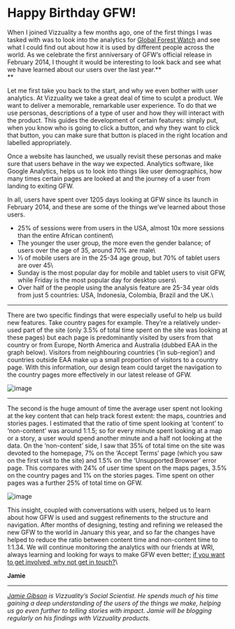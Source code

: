 <!--
slug: happy-birthday-gfw
date: Mon Mar 02 2015 20:23:25 GMT+0000 (GMT)
tags: 
title: Happy Birthday GFW!
id: 112536893271
link: http://blog.vizzuality.com/post/112536893271/happy-birthday-gfw
raw: {"blog_name":"vizzuality","id":112536893271,"post_url":"http://blog.vizzuality.com/post/112536893271/happy-birthday-gfw","slug":"happy-birthday-gfw","type":"text","date":"2015-03-02 20:23:25 GMT","timestamp":1425327805,"state":"published","format":"html","reblog_key":"MmTFjOiu","tags":[],"short_url":"http://tmblr.co/ZQVgQy1epkBTN","highlighted":[],"note_count":0,"title":"Happy Birthday GFW!","body":"<p>When I joined Vizzuality a few months ago, one of the first things I was tasked with was to look into the analytics for <a href=\"http://www.vizzuality.com/projects/globalforestwatch\">Global Forest Watch</a> and see what I could find out about how it is used by different people across the world. As we celebrate the first anniversary of GFW’s official release in February 2014, I thought it would be interesting to look back and see what we have learned about our users over the last year.<b><br/></b></p><p>Let me first take you back to the start, and why we even bother with user analytics. At Vizzuality we take a great deal of time to sculpt a product. We want to deliver a memorable, remarkable user experience. To do that we use personas, descriptions of a type of user and how they will interact with the product. This guides the development of certain features: simply put, when you know who is going to click a button, and why they want to click that button, you can make sure that button is placed in the right location and labelled appropriately.  </p><p>Once a website has launched, we usually revisit these personas and make sure that users behave in the way we expected. Analytics software, like Google Analytics, helps us to look into things like user demographics, how many times certain pages are looked at and the journey of a user from landing to exiting GFW. </p><p>In all, users have spent over 1205 days looking at GFW since its launch in February 2014, and these are some of the things we’ve learned about those users.</p><ul><li>25% of sessions were from users in the USA, almost 10x more sessions than the entire African continent<br/></li><li>The younger the user group, the more even the gender balance; of users over the age of 35, around 70% are male<br/></li><li>⅓ of mobile users are in the 25-34 age group, but 70% of tablet users are over 45<br/></li><li>Sunday is the most popular day for mobile and tablet users to visit GFW, while Friday is the most popular day for desktop users<br/></li><li>Over half of the people using the analysis feature are 25-34 year olds from just 5 countries: USA, Indonesia, Colombia, Brazil and the UK.<br/></li></ul><p><b></b></p><p>There are two specific findings that were especially useful to help us build new features. Take country pages for example. They’re a relatively under-used part of the site (only 3.5% of total time spent on the site was looking at these pages) but each page is predominantly visited by users from that country or from Europe, North America and Australia (dubbed EAA in the graph below). Visitors from neighbouring countries (‘in sub-region’) and countries outside EAA make up a small proportion of visitors to a country page. With this information, our design team could target the navigation to the country pages more effectively in our latest release of GFW. </p><figure><img src=\"https://31.media.tumblr.com/40e548fa27b3987f42ab200c4a18576a/tumblr_inline_nklpwzCbJN1tn8nre.png\" alt=\"image\"/></figure><p><b></b></p><p>The second is the huge amount of time the average user spent not looking at the key content that can help track forest extent: the maps, countries and stories pages. I estimated that the ratio of time spent looking at ‘content’ to ‘non-content’ was around 1:1.5; so for every minute spent looking at a map or a story, a user would spend another minute and a half not looking at the data. On the ‘non-content’ side, I saw that 35% of total time on the site was devoted to the homepage, 7% on the ‘Accept Terms’ page (which you saw on the first visit to the site) and 1.5% on the ‘Unsupported Browser’ error page. This compares with 24% of user time spent on the maps pages, 3.5% on the country pages and 1% on the stories pages. Time spent on other pages was a further 25% of total time on GFW. </p><figure><img src=\"https://31.media.tumblr.com/35fcc98b522abdfa0fc5f23df1a14c5d/tumblr_inline_nklpxnbpYH1tn8nre.png\" alt=\"image\"/></figure><p>This insight, coupled with conversations with users, helped us to learn about how GFW is used and suggest refinements to the structure and navigation. After months of designing, testing and refining we released the new GFW to the world in January this year, and so far the changes have helped to reduce the ratio between content time and non-content time to 1:1.34. We will continue monitoring the analytics with our friends at WRI, always learning and looking for ways to make GFW even better; <a href=\"http://www.globalforestwatch.org/about/contact-us\">if you want to get involved, why not get in touch?</a><br/></p><p><b>Jamie</b></p><p><b></b></p><p><i><a href=\"http://www.vizzuality.com/team/jamie_gibson\">Jamie Gibson</a> is Vizzuality’s Social Scientist. He spends much of his time gaining a deep understanding of the users of the things we make, helping us go even further to telling stories with impact. Jamie will be blogging regularly on his findings with Vizzuality products. </i></p>","reblog":{"tree_html":"","comment":"<p>When I joined Vizzuality a few months ago, one of the first things I was tasked with was to look into the analytics for <a href=\"http://www.vizzuality.com/projects/globalforestwatch\">Global Forest Watch</a> and see what I could find out about how it is used by different people across the world. As we celebrate the first anniversary of GFW&rsquo;s official release in February 2014, I thought it would be interesting to look back and see what we have learned about our users over the last year.<b><br></b></p><p>Let me first take you back to the start, and why we even bother with user analytics. At Vizzuality we take a great deal of time to sculpt a product. We want to deliver a memorable, remarkable user experience. To do that we use personas, descriptions of a type of user and how they will interact with the product. This guides the development of certain features: simply put, when you know who is going to click a button, and why they want to click that button, you can make sure that button is placed in the right location and labelled appropriately. &nbsp;</p><p>Once a website has launched, we usually revisit these personas and make sure that users behave in the way we expected. Analytics software, like Google Analytics, helps us to look into things like user demographics, how many times certain pages are looked at and the journey of a user from landing to exiting GFW. </p><p>In all, users have spent over 1205 days looking at GFW since its launch in February 2014, and these are some of the things we&rsquo;ve learned about those users.</p><ul><li>25% of sessions were from users in the USA, almost 10x more sessions than the entire African continent<br></li><li>The younger the user group, the more even the gender balance; of users over the age of 35, around 70% are male<br></li><li>&#8531; of mobile users are in the 25-34 age group, but 70% of tablet users are over 45<br></li><li>Sunday is the most popular day for mobile and tablet users to visit GFW, while Friday is the most popular day for desktop users<br></li><li>Over half of the people using the analysis feature are 25-34 year olds from just 5 countries: USA, Indonesia, Colombia, Brazil and the UK.<br></li></ul><p><b></b></p><p>There are two specific findings that were especially useful to help us build new features. Take country pages for example. They&rsquo;re a relatively under-used part of the site (only 3.5% of total time spent on the site was looking at these pages) but each page is predominantly visited by users from that country or from Europe, North America and Australia (dubbed EAA in the graph below). Visitors from neighbouring countries (&lsquo;in sub-region&rsquo;) and countries outside EAA make up a small proportion of visitors to a country page. With this information, our design team could target the navigation to the country pages more effectively in our latest release of GFW. </p><figure><img src=\"https://31.media.tumblr.com/40e548fa27b3987f42ab200c4a18576a/tumblr_inline_nklpwzCbJN1tn8nre.png\" alt=\"image\"></figure><p><b></b></p><p>The second is the huge amount of time the average user spent not looking at the key content that can help track forest extent: the maps, countries and stories pages. I estimated that the ratio of time spent looking at &lsquo;content&rsquo; to &lsquo;non-content&rsquo; was around 1:1.5; so for every minute spent looking at a map or a story, a user would spend another minute and a half not looking at the data. On the &lsquo;non-content&rsquo; side, I saw that 35% of total time on the site was devoted to the homepage, 7% on the &lsquo;Accept Terms&rsquo; page (which you saw on the first visit to the site) and 1.5% on the &lsquo;Unsupported Browser&rsquo; error page. This compares with 24% of user time spent on the maps pages, 3.5% on the country pages and 1% on the stories pages. Time spent on other pages was a further 25% of total time on GFW. </p><figure><img src=\"https://31.media.tumblr.com/35fcc98b522abdfa0fc5f23df1a14c5d/tumblr_inline_nklpxnbpYH1tn8nre.png\" alt=\"image\"></figure><p>This insight, coupled with conversations with users, helped us to learn about how GFW is used and suggest refinements to the structure and navigation. After months of designing, testing and refining we released the new GFW to the world in January this year, and so far the changes have helped to reduce the ratio between content time and non-content time to 1:1.34. We will continue monitoring the analytics with our friends at WRI, always learning and looking for ways to make GFW even better; <a href=\"http://www.globalforestwatch.org/about/contact-us\">if you want to get involved, why not get in touch?</a><br></p><p><b>Jamie</b></p><p><b></b></p><p><i><a href=\"http://www.vizzuality.com/team/jamie_gibson\">Jamie Gibson</a> is Vizzuality&rsquo;s Social Scientist. He spends much of his time gaining a deep understanding of the users of the things we make, helping us go even further to telling stories with impact. Jamie will be blogging regularly on his findings with Vizzuality products. </i></p>"},"trail":[{"blog":{"name":"vizzuality","theme":{"avatar_shape":"square","background_color":"#FAFAFA","body_font":"Helvetica Neue","header_bounds":"","header_image":"http://assets.tumblr.com/images/default_header/optica_pattern_09.png?_v=abe6f565397f54e880c2b76e6fc2022e","header_image_focused":"http://assets.tumblr.com/images/default_header/optica_pattern_09_focused_v3.png?_v=abe6f565397f54e880c2b76e6fc2022e","header_image_scaled":"http://assets.tumblr.com/images/default_header/optica_pattern_09_focused_v3.png?_v=abe6f565397f54e880c2b76e6fc2022e","header_stretch":true,"link_color":"#529ECC","show_avatar":true,"show_description":true,"show_header_image":true,"show_title":true,"title_color":"#444444","title_font":"Gibson","title_font_weight":"bold"}},"post":{"id":"112536893271"},"content":"<p>When I joined Vizzuality a few months ago, one of the first things I was tasked with was to look into the analytics for <a href=\"http://www.vizzuality.com/projects/globalforestwatch\">Global Forest Watch</a> and see what I could find out about how it is used by different people across the world. As we celebrate the first anniversary of GFW’s official release in February 2014, I thought it would be interesting to look back and see what we have learned about our users over the last year.<b><br></b></p><p>Let me first take you back to the start, and why we even bother with user analytics. At Vizzuality we take a great deal of time to sculpt a product. We want to deliver a memorable, remarkable user experience. To do that we use personas, descriptions of a type of user and how they will interact with the product. This guides the development of certain features: simply put, when you know who is going to click a button, and why they want to click that button, you can make sure that button is placed in the right location and labelled appropriately.  </p><p>Once a website has launched, we usually revisit these personas and make sure that users behave in the way we expected. Analytics software, like Google Analytics, helps us to look into things like user demographics, how many times certain pages are looked at and the journey of a user from landing to exiting GFW. </p><p>In all, users have spent over 1205 days looking at GFW since its launch in February 2014, and these are some of the things we’ve learned about those users.</p><ul><li>25% of sessions were from users in the USA, almost 10x more sessions than the entire African continent<br></li><li>The younger the user group, the more even the gender balance; of users over the age of 35, around 70% are male<br></li><li>⅓ of mobile users are in the 25-34 age group, but 70% of tablet users are over 45<br></li><li>Sunday is the most popular day for mobile and tablet users to visit GFW, while Friday is the most popular day for desktop users<br></li><li>Over half of the people using the analysis feature are 25-34 year olds from just 5 countries: USA, Indonesia, Colombia, Brazil and the UK.<br></li></ul><p><b></b></p><p>There are two specific findings that were especially useful to help us build new features. Take country pages for example. They’re a relatively under-used part of the site (only 3.5% of total time spent on the site was looking at these pages) but each page is predominantly visited by users from that country or from Europe, North America and Australia (dubbed EAA in the graph below). Visitors from neighbouring countries (‘in sub-region’) and countries outside EAA make up a small proportion of visitors to a country page. With this information, our design team could target the navigation to the country pages more effectively in our latest release of GFW. </p><figure><img src=\"https://31.media.tumblr.com/40e548fa27b3987f42ab200c4a18576a/tumblr_inline_nklpwzCbJN1tn8nre.png\" alt=\"image\"></figure><p><b></b></p><p>The second is the huge amount of time the average user spent not looking at the key content that can help track forest extent: the maps, countries and stories pages. I estimated that the ratio of time spent looking at ‘content’ to ‘non-content’ was around 1:1.5; so for every minute spent looking at a map or a story, a user would spend another minute and a half not looking at the data. On the ‘non-content’ side, I saw that 35% of total time on the site was devoted to the homepage, 7% on the ‘Accept Terms’ page (which you saw on the first visit to the site) and 1.5% on the ‘Unsupported Browser’ error page. This compares with 24% of user time spent on the maps pages, 3.5% on the country pages and 1% on the stories pages. Time spent on other pages was a further 25% of total time on GFW. </p><figure><img src=\"https://31.media.tumblr.com/35fcc98b522abdfa0fc5f23df1a14c5d/tumblr_inline_nklpxnbpYH1tn8nre.png\" alt=\"image\"></figure><p>This insight, coupled with conversations with users, helped us to learn about how GFW is used and suggest refinements to the structure and navigation. After months of designing, testing and refining we released the new GFW to the world in January this year, and so far the changes have helped to reduce the ratio between content time and non-content time to 1:1.34. We will continue monitoring the analytics with our friends at WRI, always learning and looking for ways to make GFW even better; <a href=\"http://www.globalforestwatch.org/about/contact-us\">if you want to get involved, why not get in touch?</a><br></p><p><b>Jamie</b></p><p><b></b></p><p><i><a href=\"http://www.vizzuality.com/team/jamie_gibson\">Jamie Gibson</a> is Vizzuality’s Social Scientist. He spends much of his time gaining a deep understanding of the users of the things we make, helping us go even further to telling stories with impact. Jamie will be blogging regularly on his findings with Vizzuality products. </i></p>","content_raw":"<p>When I joined Vizzuality a few months ago, one of the first things I was tasked with was to look into the analytics for <a href=\"http://www.vizzuality.com/projects/globalforestwatch\">Global Forest Watch</a> and see what I could find out about how it is used by different people across the world. As we celebrate the first anniversary of GFW&rsquo;s official release in February 2014, I thought it would be interesting to look back and see what we have learned about our users over the last year.<b><br></b></p><p>Let me first take you back to the start, and why we even bother with user analytics. At Vizzuality we take a great deal of time to sculpt a product. We want to deliver a memorable, remarkable user experience. To do that we use personas, descriptions of a type of user and how they will interact with the product. This guides the development of certain features: simply put, when you know who is going to click a button, and why they want to click that button, you can make sure that button is placed in the right location and labelled appropriately. &nbsp;</p><p>Once a website has launched, we usually revisit these personas and make sure that users behave in the way we expected. Analytics software, like Google Analytics, helps us to look into things like user demographics, how many times certain pages are looked at and the journey of a user from landing to exiting GFW. </p><p>In all, users have spent over 1205 days looking at GFW since its launch in February 2014, and these are some of the things we&rsquo;ve learned about those users.</p><ul><li>25% of sessions were from users in the USA, almost 10x more sessions than the entire African continent<br></li><li>The younger the user group, the more even the gender balance; of users over the age of 35, around 70% are male<br></li><li>&#8531; of mobile users are in the 25-34 age group, but 70% of tablet users are over 45<br></li><li>Sunday is the most popular day for mobile and tablet users to visit GFW, while Friday is the most popular day for desktop users<br></li><li>Over half of the people using the analysis feature are 25-34 year olds from just 5 countries: USA, Indonesia, Colombia, Brazil and the UK.<br></li></ul><p><b></b></p><p>There are two specific findings that were especially useful to help us build new features. Take country pages for example. They&rsquo;re a relatively under-used part of the site (only 3.5% of total time spent on the site was looking at these pages) but each page is predominantly visited by users from that country or from Europe, North America and Australia (dubbed EAA in the graph below). Visitors from neighbouring countries (&lsquo;in sub-region&rsquo;) and countries outside EAA make up a small proportion of visitors to a country page. With this information, our design team could target the navigation to the country pages more effectively in our latest release of GFW. </p><figure><img src=\"https://31.media.tumblr.com/40e548fa27b3987f42ab200c4a18576a/tumblr_inline_nklpwzCbJN1tn8nre.png\" alt=\"image\"></figure><p><b></b></p><p>The second is the huge amount of time the average user spent not looking at the key content that can help track forest extent: the maps, countries and stories pages. I estimated that the ratio of time spent looking at &lsquo;content&rsquo; to &lsquo;non-content&rsquo; was around 1:1.5; so for every minute spent looking at a map or a story, a user would spend another minute and a half not looking at the data. On the &lsquo;non-content&rsquo; side, I saw that 35% of total time on the site was devoted to the homepage, 7% on the &lsquo;Accept Terms&rsquo; page (which you saw on the first visit to the site) and 1.5% on the &lsquo;Unsupported Browser&rsquo; error page. This compares with 24% of user time spent on the maps pages, 3.5% on the country pages and 1% on the stories pages. Time spent on other pages was a further 25% of total time on GFW. </p><figure><img src=\"https://31.media.tumblr.com/35fcc98b522abdfa0fc5f23df1a14c5d/tumblr_inline_nklpxnbpYH1tn8nre.png\" alt=\"image\"></figure><p>This insight, coupled with conversations with users, helped us to learn about how GFW is used and suggest refinements to the structure and navigation. After months of designing, testing and refining we released the new GFW to the world in January this year, and so far the changes have helped to reduce the ratio between content time and non-content time to 1:1.34. We will continue monitoring the analytics with our friends at WRI, always learning and looking for ways to make GFW even better; <a href=\"http://www.globalforestwatch.org/about/contact-us\">if you want to get involved, why not get in touch?</a><br></p><p><b>Jamie</b></p><p><b></b></p><p><i><a href=\"http://www.vizzuality.com/team/jamie_gibson\">Jamie Gibson</a> is Vizzuality&rsquo;s Social Scientist. He spends much of his time gaining a deep understanding of the users of the things we make, helping us go even further to telling stories with impact. Jamie will be blogging regularly on his findings with Vizzuality products. </i></p>","is_current_item":true,"is_root_item":true}]}
publish: 2015-03-02
-->


Happy Birthday GFW!
===================

When I joined Vizzuality a few months ago, one of the first things I was
tasked with was to look into the analytics for [Global Forest
Watch](http://www.vizzuality.com/projects/globalforestwatch) and see
what I could find out about how it is used by different people across
the world. As we celebrate the first anniversary of GFW’s official
release in February 2014, I thought it would be interesting to look back
and see what we have learned about our users over the last year.**\
**

Let me first take you back to the start, and why we even bother with
user analytics. At Vizzuality we take a great deal of time to sculpt a
product. We want to deliver a memorable, remarkable user experience. To
do that we use personas, descriptions of a type of user and how they
will interact with the product. This guides the development of certain
features: simply put, when you know who is going to click a button, and
why they want to click that button, you can make sure that button is
placed in the right location and labelled appropriately.  

Once a website has launched, we usually revisit these personas and make
sure that users behave in the way we expected. Analytics software, like
Google Analytics, helps us to look into things like user demographics,
how many times certain pages are looked at and the journey of a user
from landing to exiting GFW.

In all, users have spent over 1205 days looking at GFW since its launch
in February 2014, and these are some of the things we’ve learned about
those users.

-   25% of sessions were from users in the USA, almost 10x more sessions
    than the entire African continent\
-   The younger the user group, the more even the gender balance; of
    users over the age of 35, around 70% are male\
-   ⅓ of mobile users are in the 25-34 age group, but 70% of tablet
    users are over 45\
-   Sunday is the most popular day for mobile and tablet users to visit
    GFW, while Friday is the most popular day for desktop users\
-   Over half of the people using the analysis feature are 25-34 year
    olds from just 5 countries: USA, Indonesia, Colombia, Brazil and the
    UK.\

****

There are two specific findings that were especially useful to help us
build new features. Take country pages for example. They’re a relatively
under-used part of the site (only 3.5% of total time spent on the site
was looking at these pages) but each page is predominantly visited by
users from that country or from Europe, North America and Australia
(dubbed EAA in the graph below). Visitors from neighbouring countries
(‘in sub-region’) and countries outside EAA make up a small proportion
of visitors to a country page. With this information, our design team
could target the navigation to the country pages more effectively in our
latest release of GFW.

![image](https://31.media.tumblr.com/40e548fa27b3987f42ab200c4a18576a/tumblr_inline_nklpwzCbJN1tn8nre.png)

****

The second is the huge amount of time the average user spent not looking
at the key content that can help track forest extent: the maps,
countries and stories pages. I estimated that the ratio of time spent
looking at ‘content’ to ‘non-content’ was around 1:1.5; so for every
minute spent looking at a map or a story, a user would spend another
minute and a half not looking at the data. On the ‘non-content’ side, I
saw that 35% of total time on the site was devoted to the homepage, 7%
on the ‘Accept Terms’ page (which you saw on the first visit to the
site) and 1.5% on the ‘Unsupported Browser’ error page. This compares
with 24% of user time spent on the maps pages, 3.5% on the country pages
and 1% on the stories pages. Time spent on other pages was a further 25%
of total time on GFW.

![image](https://31.media.tumblr.com/35fcc98b522abdfa0fc5f23df1a14c5d/tumblr_inline_nklpxnbpYH1tn8nre.png)

This insight, coupled with conversations with users, helped us to learn
about how GFW is used and suggest refinements to the structure and
navigation. After months of designing, testing and refining we released
the new GFW to the world in January this year, and so far the changes
have helped to reduce the ratio between content time and non-content
time to 1:1.34. We will continue monitoring the analytics with our
friends at WRI, always learning and looking for ways to make GFW even
better; [if you want to get involved, why not get in
touch?](http://www.globalforestwatch.org/about/contact-us)\

**Jamie**

****

*[Jamie Gibson](http://www.vizzuality.com/team/jamie_gibson) is
Vizzuality’s Social Scientist. He spends much of his time gaining a deep
understanding of the users of the things we make, helping us go even
further to telling stories with impact. Jamie will be blogging regularly
on his findings with Vizzuality products.*

